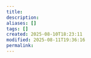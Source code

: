 ```yaml
---
title: 
description: 
aliases: []
tags: []
created: 2025-08-10T18:23:11
modified: 2025-08-11T19:36:16
permalink:
---
```

